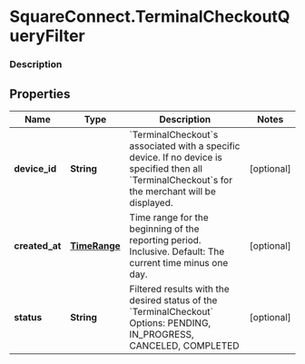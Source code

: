 # SquareConnect.TerminalCheckoutQueryFilter

### Description



## Properties
Name | Type | Description | Notes
------------ | ------------- | ------------- | -------------
**device_id** | **String** | &#x60;TerminalCheckout&#x60;s associated with a specific device. If no device is specified then all &#x60;TerminalCheckout&#x60;s for the merchant will be displayed. | [optional] 
**created_at** | [**TimeRange**](TimeRange.md) | Time range for the beginning of the reporting period. Inclusive. Default: The current time minus one day. | [optional] 
**status** | **String** | Filtered results with the desired status of the &#x60;TerminalCheckout&#x60; Options: PENDING, IN_PROGRESS, CANCELED, COMPLETED | [optional] 


